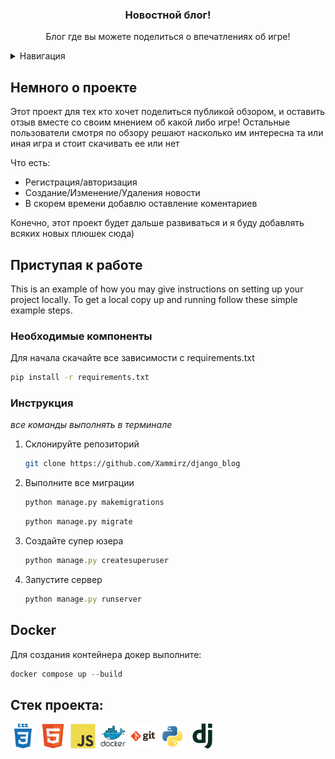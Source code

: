 
<div align="center">


  <h3 align="center">Новостной блог!</h3>

  <p align="center">
    Блог где вы можете поделиться о впечатлениях об игре!
    </br>

  </p>
</div>



<!-- TABLE OF CONTENTS -->
<details>
  <summary>Навигация</summary>
  <ol>
    <li>
      <a href="#немного-о-проекте">Немного о проекте</a>
      <ul>
        <li><a href="#стек-проекта">Стек проекта</a></li>
      </ul>
    </li>
    <li>
      <a href="#приступая-к-работе">Приступая к работе</a>
      <ul>
        <li><a href="#инструкция">Инструкция</a></li>
        <li><a href="#docker">Docker</a></li>
      </ul>
    </li>

  </ol>
</details>



<!-- ABOUT THE PROJECT -->
## Немного о проекте



Этот проект для тех кто хочет поделиться публикой обзором, и оставить отзыв вместе со своим мнением об какой либо игре! Остальные пользователи смотря по обзору решают насколько им интересна та или иная игра и стоит скачивать ее или нет

Что есть:
* Регистрация/авторизация
* Создание/Изменение/Удаления новости
* В скорем времени добавлю оставление коментариев

Конечно, этот проект будет дальше развиваться и я буду добавлять всяких новых плюшек сюда)


<!-- GETTING STARTED -->
## Приступая к работе

This is an example of how you may give instructions on setting up your project locally.
To get a local copy up and running follow these simple example steps.

### Необходимые компоненты

Для начала скачайте все зависимости с requirements.txt
  ```sh
  pip install -r requirements.txt
  ```

### Инструкция

_все команды выполнять в терминале_


1. Склонируйте репозиторий
   ```sh
   git clone https://github.com/Xammirz/django_blog
   ```
2. Выполните все миграции
   ```sh
   python manage.py makemigrations
   ```
   ```sh
   python manage.py migrate
   ```
3. Создайте супер юзера
   ```js
   python manage.py createsuperuser
   ```
3. Запустите сервер
   ```js
   python manage.py runserver
   ```




<!-- USAGE EXAMPLES -->
## Docker

Для создания контейнера докер выполните:
   ```js
   docker compose up --build
   ```
## Стек проекта:
  <img src="https://github.com/devicons/devicon/blob/master/icons/css3/css3-plain-wordmark.svg"  title="CSS3" alt="CSS" width="40" height="40"/>&nbsp;
  <img src="https://github.com/devicons/devicon/blob/master/icons/html5/html5-original.svg" title="HTML5" alt="HTML" width="40" height="40"/>&nbsp;
  <img src="https://github.com/devicons/devicon/blob/master/icons/javascript/javascript-original.svg" title="JavaScript" alt="JavaScript" width="40" height="40"/>&nbsp;
  <img src="https://github.com/devicons/devicon/blob/master/icons/docker/docker-original-wordmark.svg" title="Docker"  alt="Docker" width="40" height="40"/>&nbsp;
  <img src="https://github.com/devicons/devicon/blob/master/icons/git/git-original-wordmark.svg" title="Git" alt="Git" width="40" height="40"/>&nbsp;
  <img src="https://github.com/devicons/devicon/blob/master/icons/python/python-original.svg" title="Python" alt="Python" width="40" height="40"/>&nbsp;
  <img src="https://github.com/devicons/devicon/blob/master/icons/django/django-plain.svg" title="Django" alt="Django" width="40" height="40"/>&nbsp;






